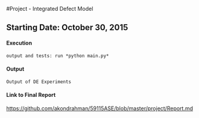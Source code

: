 #Project - Integrated Defect Model

## Starting Date: October 30, 2015

#### Execution 
    output and tests: run *python main.py* 



   
#### Output
`Output of DE Experiments`



#### Link to Final Report
https://github.com/akondrahman/59115ASE/blob/master/project/Report.md  
	

